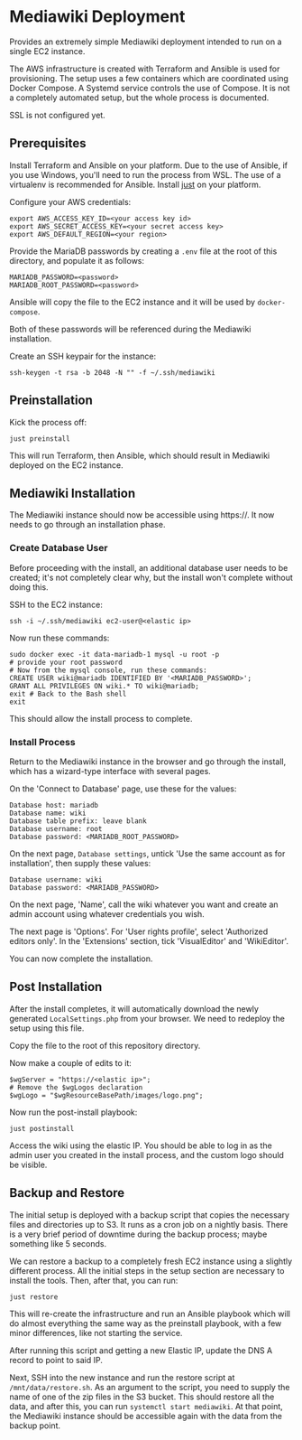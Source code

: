 # Mediawiki Deployment

Provides an extremely simple Mediawiki deployment intended to run on a single EC2 instance.

The AWS infrastructure is created with Terraform and Ansible is used for provisioning. The setup uses a few containers which are coordinated using Docker Compose. A Systemd service controls the use of Compose. It is not a completely automated setup, but the whole process is documented.

SSL is not configured yet.

## Prerequisites

Install Terraform and Ansible on your platform. Due to the use of Ansible, if you use Windows, you'll need to run the process from WSL. The use of a virtualenv is recommended for Ansible. Install [just](https://github.com/casey/just) on your platform.

Configure your AWS credentials:
```
export AWS_ACCESS_KEY_ID=<your access key id>
export AWS_SECRET_ACCESS_KEY=<your secret access key>
export AWS_DEFAULT_REGION=<your region>
```

Provide the MariaDB passwords by creating a `.env` file at the root of this directory, and populate it as follows:
```
MARIADB_PASSWORD=<password>
MARIADB_ROOT_PASSWORD=<password>
```

Ansible will copy the file to the EC2 instance and it will be used by `docker-compose`.

Both of these passwords will be referenced during the Mediawiki installation.

Create an SSH keypair for the instance:
```
ssh-keygen -t rsa -b 2048 -N "" -f ~/.ssh/mediawiki
```

## Preinstallation

Kick the process off:
```
just preinstall
```

This will run Terraform, then Ansible, which should result in Mediawiki deployed on the EC2 instance.

## Mediawiki Installation

The Mediawiki instance should now be accessible using https://<elastic-ip>. It now needs to go through an installation phase.

### Create Database User

Before proceeding with the install, an additional database user needs to be created; it's not completely clear why, but the install won't complete without doing this.

SSH to the EC2 instance:
```
ssh -i ~/.ssh/mediawiki ec2-user@<elastic ip>
```

Now run these commands:
```
sudo docker exec -it data-mariadb-1 mysql -u root -p
# provide your root password
# Now from the mysql console, run these commands:
CREATE USER wiki@mariadb IDENTIFIED BY '<MARIADB_PASSWORD>';
GRANT ALL PRIVILEGES ON wiki.* TO wiki@mariadb;
exit # Back to the Bash shell
exit
```

This should allow the install process to complete.

### Install Process

Return to the Mediawiki instance in the browser and go through the install, which has a wizard-type interface with several pages.

On the 'Connect to Database' page, use these for the values:
```
Database host: mariadb
Database name: wiki
Database table prefix: leave blank
Database username: root
Database password: <MARIADB_ROOT_PASSWORD>
```

On the next page, `Database settings`, untick 'Use the same account as for installation', then supply these values:
```
Database username: wiki
Database password: <MARIADB_PASSWORD>
```

On the next page, 'Name', call the wiki whatever you want and create an admin account using whatever credentials you wish.

The next page is 'Options'. For 'User rights profile', select 'Authorized editors only'. In the 'Extensions' section, tick 'VisualEditor' and 'WikiEditor'.

You can now complete the installation.

## Post Installation

After the install completes, it will automatically download the newly generated `LocalSettings.php` from your browser. We need to redeploy the setup using this file.

Copy the file to the root of this repository directory.

Now make a couple of edits to it:
```
$wgServer = "https://<elastic ip>";
# Remove the $wgLogos declaration
$wgLogo = "$wgResourceBasePath/images/logo.png";
```

Now run the post-install playbook:
```
just postinstall
```

Access the wiki using the elastic IP. You should be able to log in as the admin user you created in the install process, and the custom logo should be visible.

## Backup and Restore

The initial setup is deployed with a backup script that copies the necessary files and directories up to S3. It runs as a cron job on a nightly basis. There is a very brief period of downtime during the backup process; maybe something like 5 seconds.

We can restore a backup to a completely fresh EC2 instance using a slightly different process. All the initial steps in the setup section are necessary to install the tools. Then, after that, you can run:
```
just restore
```

This will re-create the infrastructure and run an Ansible playbook which will do almost everything the same way as the preinstall playbook, with a few minor differences, like not starting the service.

After running this script and getting a new Elastic IP, update the DNS A record to point to said IP.

Next, SSH into the new instance and run the restore script at `/mnt/data/restore.sh`. As an argument to the script, you need to supply the name of one of the zip files in the S3 bucket. This should restore all the data, and after this, you can run `systemctl start mediawiki`. At that point, the Mediawiki instance should be accessible again with the data from the backup point.
